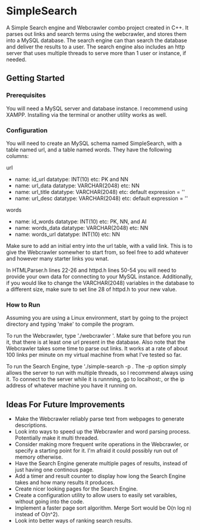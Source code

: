 # SimpleSearch

A Simple Search engine and Webcrawler combo project created in C++. It parses out links and search terms using the webcrawler, and stores them into a MySQL database. The search engine can than search the database and deliver the results to a user. The search engine also includes an http server that uses multiple threads to serve more than 1 user or instance, if needed.

## Getting Started

### Prerequisites

You will need a MySQL server and database instance. I recommend using XAMPP. Installing via the terminal or another utility works as well.

### Configuration

You will need to create an MySQL schema named SimpleSearch, with a table named url, and  a table named words. They have the following columns:

url
* name: id_url       datatype: INT(10)          etc: PK and NN
* name: url_data     datatype: VARCHAR(2048)    etc: NN
* name: url_title    datatype: VARCHAR(2048)    etc: default expression = ''
* name: url_desc     datatype: VARCHAR(2048)    etc: default expression = ''

words
* name: id_words     datatype: INT(10)          etc: PK, NN, and AI
* name: words_data   datatype: VARCHAR(2048)    etc: NN
* name: words_url    datatype: INT(10)          etc: NN

Make sure to add an initial entry into the url table, with a valid link. This is to give the Webcrawler somewher to start from, so feel free to add whatever and however many starter links you wnat.

In HTMLParser.h lines 22-26 and httpd.h lines 50-54 you will need to provide your own data for connecting to your MySQL instance. Additionally, if you would like to change the VARCHAR(2048) variables in the database to a different size, make sure to set line 28 of httpd.h to your new value.

### How to Run

Assuming you are using a Linux environment, start by going to the project directory and typing 'make' to compile the program.

To run the Webcrawler, type './webcrawler <maximum nember of links you want parsed>'. Make sure that before you run it, that there is at least one url present in the database. Also note that the Webcrawler takes some time to parse out links. It works at a rate of about 100 links per minute on my virtual machine from what I've tested so far.
  
To run the Search Engine, type './simple-search -p <port number>. The -p option simply allows the server to run with multiple threads, so I recommend always using it. To connect to the server while it is runnning, go to localhost:<port number>, or the ip address of whatever machine you have it running on.
  
## Ideas For Future Improvements

* Make the Webcrawler reliably parse text from webpages to generate descriptions.
* Look into ways to speed up the Webcrawler and word parsing process. Potentially make it multi threaded.
* Consider making more frequent write operations in the Webcrawler, or specify a starting point for it. I'm afraid it could possibly run out of memory otherwise.
* Have the Search Engine generate multiple pages of results, instead of just having one continous page.
* Add a timer and result counter to display how long the Search Engine takes and how many results it produces.
* Create nicer looking pages for the Search Engine.
* Create a configuration utility to allow users to easily set varaibles, without going into the code.
* Implement a faster page sort algorithm. Merge Sort would be O(n log n) instead of O(n^2).
* Look into better ways of ranking search results.
